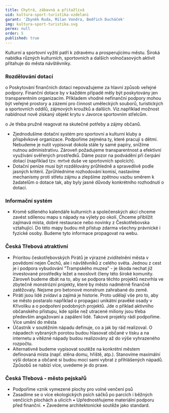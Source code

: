 ```yaml
---
title: Chytrá, zábavná a přitažlivá
uid: kultura-sport-turistika-vzdelani
garant: 'Zbyněk Ruda, Milan Vondra, Bedřich Ducháček'
img: kultura-sport-turistika.svg
perex: null
order: 5
published: true
---
```


Kulturní a sportovní vyžití patří k zdravému a prosperujícímu městu. Široká nabídka různých kulturních, sportovních a dalších volnočasových aktivit přitahuje do města návštěvníky.

### Rozdělování dotací

o	Poskytování finančních dotací nepovažujeme za hlavní způsob veřejné podpory. Finanční dotace by v každém případě měly být poskytovány jen transparentním organizacím. Příkladem vhodné nefinanční podpory mohou být veřejné prostory a zázemí pro činnost uměleckých souborů, turistických a sportovních oddílů, zájmových kroužků a dalších. Viz.například  možnost nabídnout nově získaný objekt krytu v Javorce sportovním střelcům.

o	Je třeba pružně reagovat na skutečné potřeby a zájmy občanů.

- Zjednodušíme dotační systém pro sportovní a kulturní kluby a příspěvkové organizace. Podpoříme zejména ty, které pracují s dětmi. Nebudeme je nutit vypisovat dokola stále ty samé papíry, snížíme nutnou administrativu. Zároveň požadujeme transparentnost a efektivní využívání svěřených prostředků. Dáme pozor na podvádění při čerpání dotací (například tzv. mrtvé duše ve sportovních spolcích).
- Dotační peníze musí být rozdělovány průhledně a spravedlivě podle jasných kritérií. Zprůhledníme rozhodování komisí, nastavíme mechanismy proti střetu zájmu a zlepšíme zpětnou vazbu směrem k žadatelům o dotace tak, aby byly jasné důvody konkrétního rozhodnutí o dotaci.

### Informační systém
- Kromě sdíleného kalendáře kulturních a společenských akcí chceme zavést sdílenou mapu s nápady na výlety po okolí. Chceme přiblížit zajímavá místa, dobré restaurace nebo novinky z Českotřebovska vztahující. Do této mapy budou mít přístup zdarma všechny právnické i fyzické osoby. Budeme tyto informace propagovat na webu.

### Česká Třebová atraktivní

- Prioritou českotřebovských  Pirátů je výrazné zviditelnění města v povědomí nejen Čechů, ale i návštěvníků z celého světa. Jednou z cest je i podpora vybudování "Trampského muzea" - je škoda nechat již investované prostředky ležet a neoslovit členy této široké komunity. Zároveň budeme dbát na to, aby se podpora těchto projektů nezvrhla ve zbytečně monstrózní projekty, které by město nadměrně finančně zatěžovaly.  Nejsme pro betonové monstrum  zahrabané  do země.
- Piráti jsou lidé zvídaví a zajímá je historie. Proto udělají vše pro to, aby se město postaralo například  o propagaci unikátní pravěké osady v Křivolíku a o podpoření podobných projektů. Jde o příklad aktivního občanského přístupu, kde spíše než utracené miliony jsou třeba především angažovaní a zapálení lidé. Takové projekty rádi podpoříme.
Více umění do města
- Účastník v soutěžním nápadu definuje, co a jak by rád realizoval. O nápadech vybraných porotou budou hlasovat občané v tisku a na internetu a vítězné nápady budou realizovány až do výše vyhrazeného rozpočtu.
- Alternativně budeme vypisovat soutěže na konkrétní městem definovaná místa (např. stěna domu, hřiště, atp.). Stanovíme maximální výši dotace a občané si budou moci sami vybrat z přihlášených nápadů. Způsobů se nabízí více, uvedeme je do praxe.

### Česká Třebová - město pejskařů
- Podpoříme vznik vymezené plochy pro volné venčení psů
- Zasadíme se o více ekologických psích sáčků po parcích i běžných venčících plochách a ulicích
•	Upřednostňujeme materiální podporu před finanční.
•	Zavedeme architektonické soutěže jako standard.
